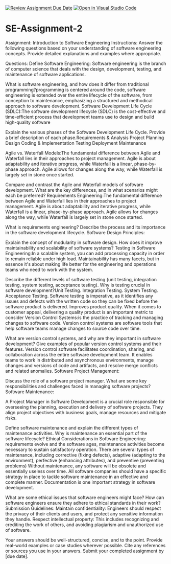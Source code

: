 [![Review Assignment Due Date](https://classroom.github.com/assets/deadline-readme-button-24ddc0f5d75046c5622901739e7c5dd533143b0c8e959d652212380cedb1ea36.svg)](https://classroom.github.com/a/-ucQIGTc)
[![Open in Visual Studio Code](https://classroom.github.com/assets/open-in-vscode-718a45dd9cf7e7f842a935f5ebbe5719a5e09af4491e668f4dbf3b35d5cca122.svg)](https://classroom.github.com/online_ide?assignment_repo_id=15235943&assignment_repo_type=AssignmentRepo)
# SE-Assignment-2
Assignment: Introduction to Software Engineering
Instructions:
Answer the following questions based on your understanding of software engineering concepts. Provide detailed explanations and examples where appropriate.

Questions:
Define Software Engineering:
Software engineering is the branch of computer science that deals with the design, development, testing, and maintenance of software applications.

What is software engineering, and how does it differ from traditional programming?programming is centered around the code, software engineering is extended over the entire lifecycle of the software, from conception to maintenance, emphasizing a structured and methodical approach to software development.
Software Development Life Cycle (SDLC):The software development lifecycle (SDLC) is the cost-effective and time-efficient process that development teams use to design and build high-quality software

Explain the various phases of the Software Development Life Cycle. Provide a brief description of each phase.Requirements & Analysis
Project Planning
Design
Coding & Implementation
Testing
Deployment
Maintenance

Agile vs. Waterfall Models:The fundamental difference between Agile and Waterfall lies in their approaches to project management. Agile is about adaptability and iterative progress, while Waterfall is a linear, phase-by-phase approach. Agile allows for changes along the way, while Waterfall is largely set in stone once started.

Compare and contrast the Agile and Waterfall models of software development. What are the key differences, and in what scenarios might each be preferred?
Requirements Engineering:The fundamental difference between Agile and Waterfall lies in their approaches to project management. Agile is about adaptability and iterative progress, while Waterfall is a linear, phase-by-phase approach. Agile allows for changes along the way, while Waterfall is largely set in stone once started.

What is requirements engineering? Describe the process and its importance in the software development lifecycle.
Software Design Principles:

Explain the concept of modularity in software design. How does it improve maintainability and scalability of software systems?
Testing in Software Engineering:In a scalable system, you can add processing capacity in order to remain reliable under high load. Maintainability has many facets, but in essence it's about making life better for the engineering and operations teams who need to work with the system.

Describe the different levels of software testing (unit testing, integration testing, system testing, acceptance testing). Why is testing crucial in software development?Unit Testing.
Integration Testing.
System Testing.
Acceptance Testing.
Software testing is imperative, as it identifies any issues and defects with the written code so they can be fixed before the software product is delivered. Improves product quality. When it comes to customer appeal, delivering a quality product is an important metric to consider
Version Control Systems:is the practice of tracking and managing changes to software code. Version control systems are software tools that help software teams manage changes to source code over time.

What are version control systems, and why are they important in software development? Give examples of popular version control systems and their features.
Version control software facilitates coordination, sharing, and collaboration across the entire software development team. It enables teams to work in distributed and asynchronous environments, manage changes and versions of code and artifacts, and resolve merge conflicts and related anomalies.
Software Project Management:

Discuss the role of a software project manager. What are some key responsibilities and challenges faced in managing software projects?
Software Maintenance:

A Project Manager in Software Development is a crucial role responsible for overseeing the planning, execution and delivery of software projects. They align project objectives with business goals, manage resources and mitigate risks.

Define software maintenance and explain the different types of maintenance activities. Why is maintenance an essential part of the software lifecycle?
Ethical Considerations in Software Engineering:
 requirements evolve and the software ages, maintenance activities become necessary to sustain satisfactory operation. There are several types of maintenance, including corrective (fixing defects), adaptive (adapting to the environment), perfective (enhancing attributes), and preventive (preventing problems)
 Without maintenance, any software will be obsolete and essentially useless over time. All software companies should have a specific strategy in place to tackle software maintenance in an effective and complete manner. Documentation is one important strategy in software development.

What are some ethical issues that software engineers might face? How can software engineers ensure they adhere to ethical standards in their work?
Submission Guidelines:
Maintain confidentiality: Engineers should respect the privacy of their clients and users, and protect any sensitive information they handle. Respect intellectual property: This includes recognizing and crediting the work of others, and avoiding plagiarism and unauthorized use of software.

Your answers should be well-structured, concise, and to the point.
Provide real-world examples or case studies wherever possible.
Cite any references or sources you use in your answers.
Submit your completed assignment by [due date].
